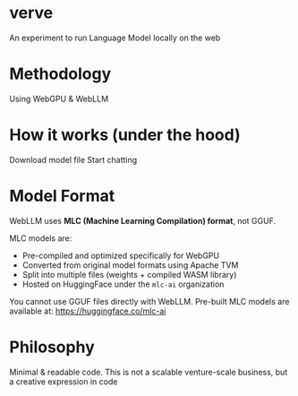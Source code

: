 # verve
An experiment to run Language Model locally on the web

# Methodology
Using WebGPU & WebLLM

# How it works (under the hood)

Download model file
Start chatting

# Model Format

WebLLM uses **MLC (Machine Learning Compilation) format**, not GGUF.

MLC models are:
- Pre-compiled and optimized specifically for WebGPU
- Converted from original model formats using Apache TVM
- Split into multiple files (weights + compiled WASM library)
- Hosted on HuggingFace under the `mlc-ai` organization

You cannot use GGUF files directly with WebLLM. Pre-built MLC models are available at: https://huggingface.co/mlc-ai

# Philosophy

Minimal & readable code. This is not a scalable venture-scale business, but a creative expression in code